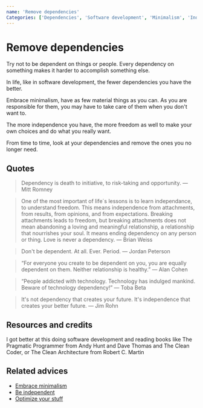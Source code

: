 ```yaml
---
name: 'Remove dependencies'
Categories: ['Dependencies', 'Software development', 'Minimalism', 'Independence', 'Freedom']
---
```

# Remove dependencies

Try not to be dependent on things or people. Every dependency on something makes it harder to accomplish something else.

In life, like in software development, the fewer dependencies you have the better.

Embrace minimalism, have as few material things as you can. As you are responsible for them, you may have to take care of them when you don't want to.

The more independence you have, the more freedom as well to make your own choices and do what you really want.

From time to time, look at your dependencies and remove the ones you no longer need.

## Quotes

> Dependency is death to initiative, to risk-taking and opportunity. ― Mitt Romney

> One of the most important of life´s lessons is to learn independance, to understand freedom. This means independence from attachments, from results, from opinions, and from expectations. Breaking attachments leads to freedom, but breaking attachments does not mean abandoning a loving and meaningful relationship, a relationship that nourrishes your soul. It means ending dependency on any person or thing. Love is never a dependency. ― Brian Weiss

> Don't be dependent. At all. Ever. Period. ― Jordan Peterson

> “For everyone you create to be dependent on you, you are equally dependent on them. Neither relationship is healthy.” ― Alan Cohen

> “People addicted with technology. Technology has indulged mankind. Beware of technology dependency!” ― Toba Beta

> It's not dependency that creates your future. It's independence that creates your better future. ― Jim Rohn

## Resources and credits

I got better at this doing software development and reading books like The Pragmatic Programmer from Andy Hunt and Dave Thomas and The Clean Coder, or The Clean Architecture from Robert C. Martin

## Related advices

- [Embrace minimalism](../Embrace%20minimalism/index.md)
- [Be independent](../Be%20independent/index.md)
- [Optimize your stuff](../Optimize%20your%20stuff/index.md)